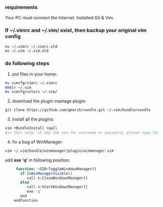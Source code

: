 ### requirements

Your PC must connect the Internet.
Installed Git & Vim.

### If ~/.vimrc and ~/.vim/ exist, then backup your original vim config

```bash
mv ~/.vimrc ~/.vimrc.old
mv ~/.vim ~/.vim.old
```

### do following steps

1. put files in your home:  

 ```bash  
 mv vimcfg/vimrc ~/.vimrc  
 mkdir ~/.vim
 mv vimcfg/colors ~/.vim/
 ```

2. download the plugin mamage plugin:

 ```bash
 git clone https://github.com/gmarik/vundle.git ~/.vim/bundle/vundle
 ```

3. Install all the plugins:

 ```bash
 vim +BundleInstall +qall 
 #in this setp, it may ask you for username or password, please type the ENTER instead of type your username or password.
 ```

4. fix a bug of WinManager:

 ```bash
 vim ~/.vim/bundle/winmanager/plugin/winmanager.vim
 ```

 add **exe 'q'** in following position:  
 
 ```bash
      function! <SID>ToggleWindowsManager()
        if IsWinManagerVisible()
           call s:CloseWindowsManager()
        else
           call s:StartWindowsManager()
           exe 'q'   
        end
     endfunction
 ```

